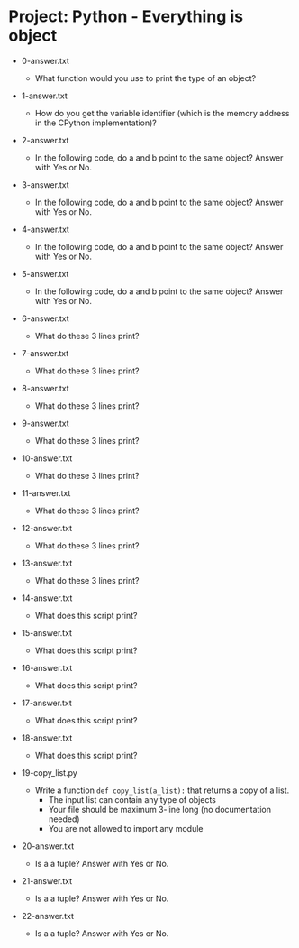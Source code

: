 # Project: Python - Everything is object

*   0-answer.txt
    - What function would you use to print the type of an object?

*   1-answer.txt
    - How do you get the variable identifier (which is the memory address in the CPython implementation)?

*   2-answer.txt
    - In the following code, do a and b point to the same object? Answer with Yes or No.

*   3-answer.txt
    - In the following code, do a and b point to the same object? Answer with Yes or No.

*   4-answer.txt
    - In the following code, do a and b point to the same object? Answer with Yes or No.

*   5-answer.txt
    - In the following code, do a and b point to the same object? Answer with Yes or No.

*   6-answer.txt
    - What do these 3 lines print?

*   7-answer.txt
    - What do these 3 lines print?

*   8-answer.txt
    - What do these 3 lines print?

*   9-answer.txt
    - What do these 3 lines print?

*   10-answer.txt
    - What do these 3 lines print?

*   11-answer.txt
    - What do these 3 lines print?

*   12-answer.txt
    - What do these 3 lines print?

*   13-answer.txt
    - What do these 3 lines print?

*   14-answer.txt
    - What does this script print?

*   15-answer.txt
    - What does this script print?

*   16-answer.txt
    - What does this script print?

*   17-answer.txt
    - What does this script print?

*   18-answer.txt
    - What does this script print?

*   19-copy_list.py
    - Write a function `def copy_list(a_list):` that returns a copy of a list.
      - The input list can contain any type of objects
      - Your file should be maximum 3-line long (no documentation needed)
      - You are not allowed to import any module

*   20-answer.txt
    - Is a a tuple? Answer with Yes or No.

*   21-answer.txt
    - Is a a tuple? Answer with Yes or No.

*   22-answer.txt
    - Is a a tuple? Answer with Yes or No.
